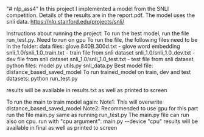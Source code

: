 "# nlp_ass4"
In this project I implemented a model from the SNLI competition.
Details of the results are in the report.pdf.
The model uses the snli data. https://nlp.stanford.edu/projects/snli/

Instructions about running the project:
To run the best model, run the file run_test.py. 
Need to run on gpu
To run the file, the following files need to be in the folder:
    data files:
glove.840B.300d.txt - glove word embedding 
snli_1.0/snli_1.0_train.txt - train file from snli dataset
snli_1.0/snli_1.0_dev.txt - dev file from snli dataset
snli_1.0/snli_1.0_test.txt - test file from snli dataset
    python files:
model.py
utils.py
snli_data.py
    Best model file:
distance_based_saved_model
To run trained_model on train, dev and test datasets: 
python run_test.py 

results will be available in results.txt as well as printed to screen

To run the main to train model again:
Note1: This will overwrite distance_based_saved_model
Note2: Recommended to use gpu for this part 
run the file main.py same as running run_test.py
The main.py file can run also on cpu.
run with "cpu argument": main.py --device "cpu"
results will be available in final as well as printed to screen

